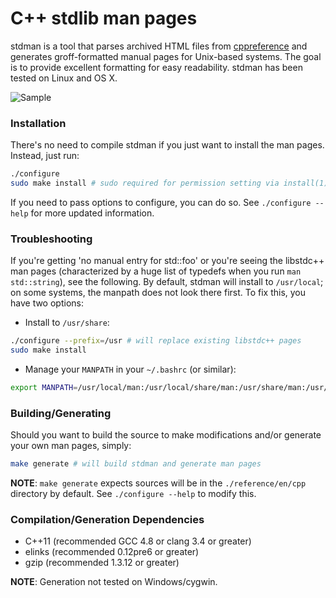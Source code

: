 C++ stdlib man pages
======
stdman is a tool that parses archived HTML files from [cppreference](http://cppreference.com) and generates groff-formatted manual pages for Unix-based systems. The goal is to provide excellent formatting for easy readability. stdman has been tested on Linux and OS X.

![Sample](res/sample.gif)

### Installation
There's no need to compile stdman if you just want to install the man pages. Instead, just run:
```bash
./configure
sudo make install # sudo required for permission setting via install(1)
```
If you need to pass options to configure, you can do so. See `./configure --help` for more updated information.  

### Troubleshooting
If you're getting 'no manual entry for std::foo' or you're seeing the libstdc++ man pages (characterized by a huge list of typedefs when you run `man std::string`), see the following. By default, stdman will install to `/usr/local`; on some systems, the manpath does not look there first. To fix this, you have two options:  
* Install to `/usr/share`:
```bash
./configure --prefix=/usr # will replace existing libstdc++ pages
sudo make install
```
* Manage your `MANPATH` in your `~/.bashrc` (or similar):
```bash
export MANPATH=/usr/local/man:/usr/local/share/man:/usr/share/man:/usr/man
```

### Building/Generating
Should you want to build the source to make modifications and/or generate your own man pages, simply:
```bash
make generate # will build stdman and generate man pages
```
**NOTE**: `make generate` expects sources will be in the `./reference/en/cpp` directory by default. See `./configure --help` to modify this.

### Compilation/Generation Dependencies
* C++11 (recommended GCC 4.8 or clang 3.4 or greater)
* elinks (recommended 0.12pre6 or greater)
* gzip (recommended 1.3.12 or greater)

**NOTE**: Generation not tested on Windows/cygwin.
